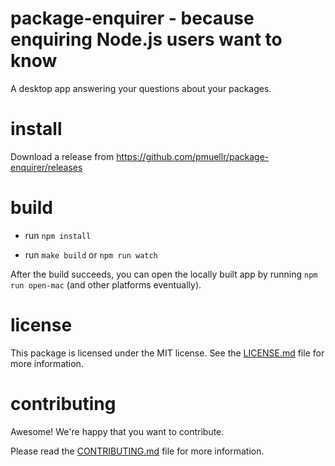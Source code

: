 package-enquirer - because enquiring Node.js users want to know
================================================================================

A desktop app answering your questions about your packages.


install
================================================================================

Download a release from https://github.com/pmuellr/package-enquirer/releases


build
================================================================================

* run `npm install`

* run `make build` or `npm run watch`

After the build succeeds, you can open the locally built app by running
`npm run open-mac` (and other platforms eventually).


license
================================================================================

This package is licensed under the MIT license.  See the
[LICENSE.md](LICENSE.md) file for more information.


contributing
================================================================================

Awesome!  We're happy that you want to contribute.

Please read the [CONTRIBUTING.md](CONTRIBUTING.md) file for more information.

